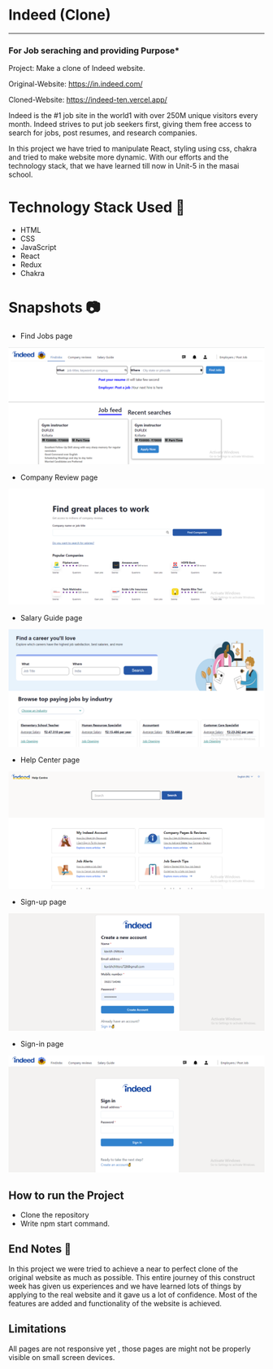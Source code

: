 # Indeed (Clone)

---

### For Job seraching and providing Purpose\*

Project: Make a clone of Indeed website.

Original-Website: https://in.indeed.com/

Cloned-Website: https://indeed-ten.vercel.app/

Indeed is the #1 job site in the world1 with over 250M unique visitors every month. Indeed strives to put job seekers first, giving them free access to search for jobs, post resumes, and research companies.

In this project we have tried to manipulate React, styling using css, chakra and tried to make website more dynamic. With our efforts and the technology stack, that we have learned till now in Unit-5 in the masai school.

# Technology Stack Used 🌟

- HTML
- CSS
- JavaScript
- React
- Redux
- Chakra

# Snapshots 📷

- Find Jobs page

![Find Jobs page](./public/Findjobs.PNG)

- Company Review page

![Company Review page](./public/companyreview.PNG)

- Salary Guide page

![Salary Guide page](./public/Salaryguide.PNG)

- Help Center page

![Help Center page](./public/Helpcenter.PNG)

- Sign-up page

![Sign-up page](./public/Signup.PNG)

- Sign-in page

![Sign-in page](./public/Signin.PNG)

## How to run the Project

- Clone the repository
- Write npm start command.

## End Notes 📑

In this project we were tried to achieve a near to perfect clone of the original website as much as possible. This entire journey of this construct week has given us experiences and we have learned lots of things by applying to the real website and it gave us a lot of confidence. Most of the features are added and functionality of the website is achieved.

## Limitations

All pages are not responsive yet , those pages are might not be properly visible on small screen devices.
